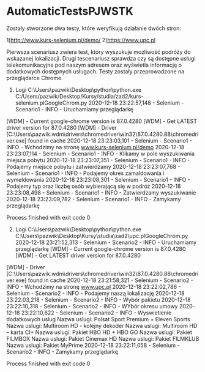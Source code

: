 # AutomaticTestsPJWSTK

Zostały stworzone dwa testy, które weryfikują działanie dwóch stron:

1)http://www.kurs-selenium.pl/demo/
2)https://www.upc.pl

Pierwsza scenariusz zwiera test, który wyszukuje możliwość podróży do wskazanej lokalizacji.
Drugi tescenariusz sprawdza czy są dostępne usługi telekomunikacyjne pod naszym adresem oraz wyświetla informację o dodatkowych dostępnych usługach.
Testy zostały przeprowadzone na przeglądarce Chrome. 

1. Logi
C:\Users\pazwik\Desktop\python\python.exe C:/Users/pazwik/Desktop/Kursy/studia/zad2/kurs-selenium.plGoogleChrom.py
2020-12-18 23:22:57,148 - Selenium - Scenario1 - INFO - Uruchamiamy przeglądarkę
 
[WDM] - Current google-chrome version is 87.0.4280
[WDM] - Get LATEST driver version for 87.0.4280
[WDM] - Driver [C:\Users\pazwik\.wdm\drivers\chromedriver\win32\87.0.4280.88\chromedriver.exe] found in cache
2020-12-18 23:23:03,101 - Selenium - Scenario1 - INFO - Wchodzimy na stronę www.kurs-selenium.pl/demo
2020-12-18 23:23:07,114 - Selenium - Scenario1 - INFO - Klikamy w pole wyszukiwania miejsca pobytu
2020-12-18 23:23:07,351 - Selenium - Scenario1 - INFO - Podajemy miejsce pobytu i zatwierdzamy
2020-12-18 23:23:07,768 - Selenium - Scenario1 - INFO - Podajemy okres zamaldowania i wymeldowania
2020-12-18 23:23:08,301 - Selenium - Scenario1 - INFO - Podajemy typ oraz liczbę osób wybierającą się w podróż
2020-12-18 23:23:08,498 - Selenium - Scenario1 - INFO - Zatwierdzamy wyszukiwanie
2020-12-18 23:23:09,782 - Selenium - Scenario1 - INFO - Zamykamy przeglądarkę

Process finished with exit code 0


2. Logi
C:\Users\pazwik\Desktop\python\python.exe C:\Users\pazwik\Desktop\Kursy\studia\zad2\upc.plGoogleChrom.py
2020-12-18 23:21:52,313 - Selenium - Scenario2 - INFO - Uruchamiamy przeglądarkę
[WDM] - Current google-chrome version is 87.0.4280
[WDM] - Get LATEST driver version for 87.0.4280
 
[WDM] - Driver [C:\Users\pazwik\.wdm\drivers\chromedriver\win32\87.0.4280.88\chromedriver.exe] found in cache
2020-12-18 23:21:58,321 - Selenium - Scenario2 - INFO - Wchodzimy na stronę www.upc.pl
2020-12-18 23:22:02,786 - Selenium - Scenario2 - INFO - Podajemy naszą lokalizację
2020-12-18 23:22:03,218 - Selenium - Scenario2 - INFO - Wybór pakietu
2020-12-18 23:22:10,318 - Selenium - Scenario2 - INFO - WYbór okresu umowy
2020-12-18 23:22:10,622 - Selenium - Scenario2 - INFO - Wyswietlenie dodatkowych uslug
Nazwa uslugi:  Polsat Sport Premium + Eleven Sports
Nazwa uslugi:  Multiroom HD - kolejny dekoder
Nazwa uslugi:  Multiroom HD – karta CI+
Nazwa uslugi:  Pakiet HBO HD + HBO GO
Nazwa uslugi:  Pakiet FILMBOX
Nazwa uslugi:  Pakiet Cinemax HD
Nazwa uslugi:  Pakiet FILMKLUB
Nazwa uslugi:  Pakiet MyPrime
2020-12-18 23:22:11,058 - Selenium - Scenario2 - INFO - Zamykamy przeglądarkę

Process finished with exit code 0
